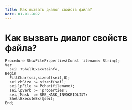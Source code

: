 ```yaml
---
Title: Как вызвать диалог свойств файла?
Date: 01.01.2007
---
```



Как вызвать диалог свойств файла?
=================================

    Procedure ShowFileProperties(Const filename: String);
    Var
      sei: TShellExecuteinfo;
    Begin
      FillChar(sei,sizeof(sei),0);
      sei.cbSize := sizeof(sei);
      sei.lpFile := Pchar(filename);
      sei.lpVerb := 'properties';
      sei.fMask  := SEE_MASK_INVOKEIDLIST;
      ShellExecuteEx(@sei);
    End;


